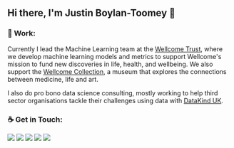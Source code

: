 ## Hi there, I'm Justin Boylan-Toomey 👋

### 🏢 Work:
Currently I lead the Machine Learning team at the [Wellcome Trust](https://wellcome.org/), where we develop machine learning models and metrics to support Wellcome's mission to fund new discoveries in life, health, and wellbeing. We also support the [Wellcome Collection](https://wellcomecollection.org/), a museum that explores the connections between medicine, life and art.

I also do pro bono data science consulting, mostly working to help third sector organisations tackle their challenges using data with [DataKind UK](https://datakind.org.uk/).

### ☕ Get in Touch:
[![](https://img.shields.io/badge/Website-purple?style=flat-square)](https://jboylantoomey.com)
[![](https://img.shields.io/badge/BlueSky-1DA1F2?style=flat-square&logo=twitter&logoColor=white)](https://bsky.app/profile/neocognitron.bsky.social)
[![](https://img.shields.io/badge/Medium-f5f5f5?style=flat-square&logo=medium&logoColor=12100E)](https://medium.com/@justinboylantoomey)
[![](https://img.shields.io/badge/LinkedIn-0077B5?style=flat-square&logo=linkedin&logoColor=white)](https://www.linkedin.com/in/jboylantoomey/)
[![](https://img.shields.io/badge/Kaggle-20BEFF?style=flat-square&logo=kaggle&logoColor=white)](https://www.kaggle.com/justinbt)  
